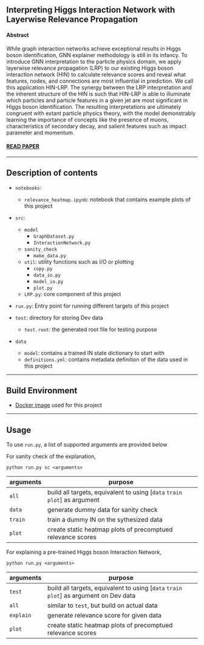 ## Interpreting Higgs Interaction Network with Layerwise Relevance Propagation

#### Abstract

While graph interaction networks achieve exceptional results in Higgs boson identification, GNN explainer methodology is still in its infancy. To introduce GNN interpretation to the particle physics domain, we apply layerwise relevance propagation (LRP) to our existing Higgs boson interaction network (HIN) to calculate relevance scores and reveal what features, nodes, and connections are most influential in prediction. We call this application HIN-LRP. The synergy between the LRP interpretation and the inherent structure of the HIN is such that HIN-LRP is able to illuminate which particles and particle features in a given jet are most significant in Higgs boson identification. The resulting interpretations are ultimately congruent with extant particle physics theory, with the model demonstrably learning the importance of concepts like the presence of muons, characteristics of secondary decay, and salient features such as impact parameter and momentum.

#### [READ PAPER](report.pdf)
<hr>

## Description of contents


* `notebooks`:
    * `relevance_heatmap.ipynb`: notebook that contains example plots of this project
* `src`:
    * `model`
        * `GraphDataset.py`
        * `InteractionNetwork.py`
    * `sanity_check`
        * `make_data.py`
    * `util`: utility functions such as I/O or plotting
        * `copy.py`
        * `data_io.py`
        * `model_io.py`
        * `plot.py`
    * `LRP.py`: core component of this project

* `run.py`: Entry point for running different targets of this project
* `test`: directory for storing Dev data
    * `test.root`: the generated root file for testing purpose
* `data`
    * `model`: contains a trained IN state dictionary to start with
    * `definitions.yml`: contains metadata definition of the data used in this project
<hr>

## Build Environment
* [Docker image](https://hub.docker.com/repository/docker/shiro0x19a/higgs-interaction-network) used for this project

<hr>


## Usage
To use `run.py`, a list of supported arguments are provided below

For sanity check of the explanation,
```
python run.py sc <arguments>
```
|arguments|purpose|
|-|-|
|`all`|build all targets, equivalent to using [`data` `train` `plot`] as argument|
|`data`| generate dummy data for sanity check|
|`train`| train a dummy IN on the sythesized data|
|`plot`|create static heatmap plots of precomptued relevance scores|



For explaining a pre-trained Higgs boson Interaction Network,
```
python run.py <arguments>
```
|arguments|purpose|
|-|-|
|`test`| build all targets, equivalent to using [`data` `train` `plot`] as argument on Dev data|
|`all`| similar to `test`, but build on actual data|
|`explain`| generate relevance score for given data|
|`plot`| create static heatmap plots of precomptued relevance scores|

<br>

